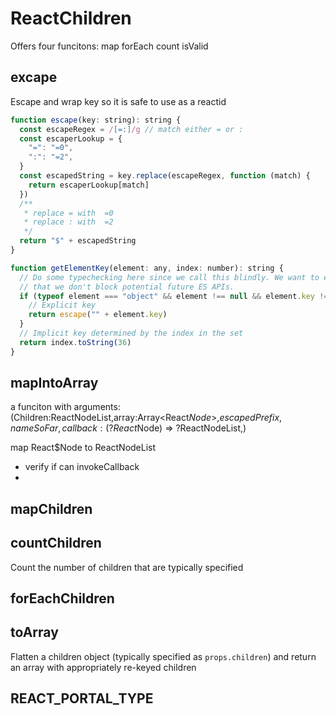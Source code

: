 # ReactChildren

Offers four funcitons: map forEach count isValid

## excape

Escape and wrap key so it is safe to use as a reactid

```js
function escape(key: string): string {
  const escapeRegex = /[=:]/g // match either = or :
  const escaperLookup = {
    "=": "=0",
    ":": "=2",
  }
  const escapedString = key.replace(escapeRegex, function (match) {
    return escaperLookup[match]
  })
  /**
   * replace = with  =0
   * replace : with  =2
   */
  return "$" + escapedString
}
```

```js
function getElementKey(element: any, index: number): string {
  // Do some typechecking here since we call this blindly. We want to ensure
  // that we don't block potential future ES APIs.
  if (typeof element === "object" && element !== null && element.key != null) {
    // Explicit key
    return escape("" + element.key)
  }
  // Implicit key determined by the index in the set
  return index.toString(36)
}
```

## mapIntoArray

<!-- still need to review -->

a funciton with arguments:
(Children:ReactNodeList,array:Array<React$Node>,escapedPrefix,nameSoFar,
callback: (?React$Node) => ?ReactNodeList,)

map React$Node to ReactNodeList

- verify if can invokeCallback
-

## mapChildren

## countChildren

Count the number of children that are typically specified

## forEachChildren

## toArray

Flatten a children object (typically specified as `props.children`) and
return an array with appropriately re-keyed children

## REACT_PORTAL_TYPE
